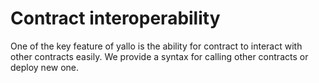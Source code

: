 # Contract interoperability

One of the key feature of yallo is the ability for contract to interact with other contracts easily. We provide a syntax for calling other contracts or deploy new one.

